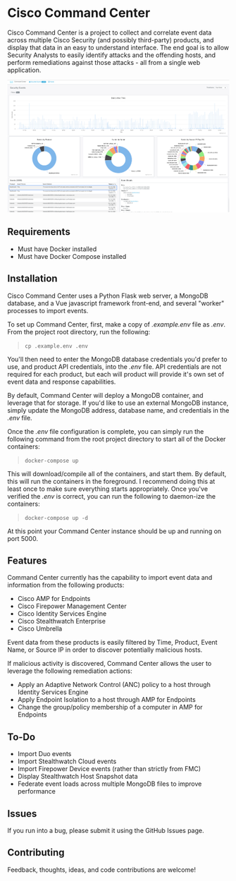 # Cisco Command Center

Cisco Command Center is a project to collect and correlate event data across multiple Cisco Security (and possibly third-party) products, and display that data in an easy to understand interface.  The end goal is to allow Security Analysts to easily identify attacks and the offending hosts, and perform remediations against those attacks - all from a single web application.

![Dashboard](Screenshots/dashboard.png)

## Requirements

* Must have Docker installed
* Must have Docker Compose installed

## Installation

Cisco Command Center uses a Python Flask web server, a MongoDB database, and a Vue javascript framework front-end, and several "worker" processes to import events.

To set up Command Center, first, make a copy of *.example.env* file as *.env*.  From the project root directory, run the following:

>```cp .example.env .env```

You'll then need to enter the MongoDB database credentials you'd prefer to use, and product API credentials, into the *.env* file.  API credentials are not required for each product, but each will product will provide it's own set of event data and response capabilities.

By default, Command Center will deploy a MongoDB container, and leverage that for storage.  If you'd like to use an external MongoDB instance, simply update the MongoDB address, database name, and credentials in the *.env* file.

Once the *.env* file configuration is complete, you can simply run the following command from the root project directory to start all of the Docker containers:

>```docker-compose up```

This will download/compile all of the containers, and start them.  By default, this will run the containers in the foreground.  I recommend doing this at least once to make sure everything starts appropriately.  Once you've verified the *.env* is correct, you can run the following to daemon-ize the containers:

>```docker-compose up -d```

At this point your Command Center instance should be up and running on port 5000.

## Features

Command Center currently has the capability to import event data and information from the following products:

* Cisco AMP for Endpoints
* Cisco Firepower Management Center
* Cisco Identity Services Engine
* Cisco Stealthwatch Enterprise
* Cisco Umbrella

Event data from these products is easily filtered by Time, Product, Event Name, or Source IP in order to discover potentially malicious hosts.

If malicious activity is discovered, Command Center allows the user to leverage the following remediation actions:

* Apply an Adaptive Network Control (ANC) policy to a host through Identity Services Engine
* Apply Endpoint Isolation to a host through AMP for Endpoints
* Change the group/policy membership of a computer in AMP for Endpoints 

## To-Do

* Import Duo events
* Import Stealthwatch Cloud events
* Import Firepower Device events (rather than strictly from FMC)
* Display Stealthwatch Host Snapshot data
* Federate event loads across multiple MongoDB files to improve performance

## Issues

If you run into a bug, please submit it using the GitHub Issues page.

## Contributing

Feedback, thoughts, ideas, and code contributions are welcome!

